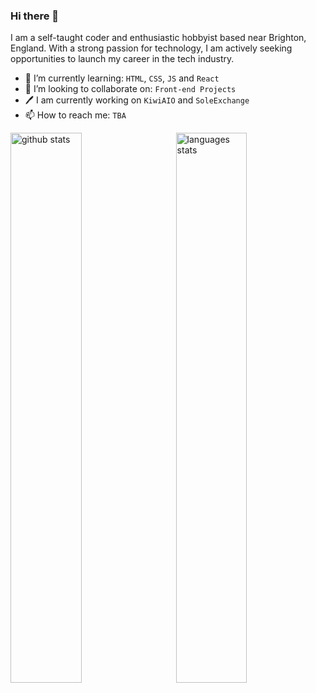 ### Hi there 👋

I am a self-taught coder and enthusiastic hobbyist based near Brighton, England. With a strong passion for technology, I am actively seeking opportunities to launch my career in the tech industry.

- 🌱 I’m currently learning: `HTML`, `CSS`, `JS` and `React`
- 👯 I’m looking to collaborate on: `Front-end Projects`
- 🖊️ I am currently working on `KiwiAIO` and `SoleExchange`
- 📫 How to reach me: `TBA`

<img src="https://github-readme-stats.vercel.app/api?username=elliswilcox&show_icons=true&theme=gotham" alt="github stats" width="47.5%" align="left"/>
<img src="https://github-readme-stats.vercel.app/api/top-langs/?username=elliswilcox&layout=compact&theme=gotham" alt="languages stats" width="47.5%" align="right"/>

<!--**elliswilcox/elliswilcox** is a ✨ _special_ ✨ repository because its `README.md` (this file) appears on your GitHub profile. -->
